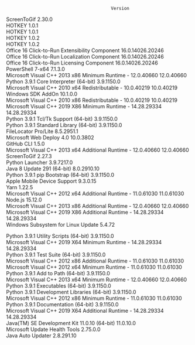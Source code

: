                                             Version

ScreenToGif 2.30.0  
HOTKEY 1.0.1  
HOTKEY 1.0.1  
HOTKEY 1.0.2  
HOTKEY 1.0.2  
Office 16 Click-to-Run Extensibility Component 16.0.14026.20246  
Office 16 Click-to-Run Localization Component 16.0.14026.20246  
Office 16 Click-to-Run Licensing Component 16.0.14026.20246  
PowerShell 7-x64 7.1.3.0  
Microsoft Visual C++ 2013 x86 Minimum Runtime - 12.0.40660 12.0.40660  
Python 3.9.1 Core Interpreter (64-bit) 3.9.1150.0  
Microsoft Visual C++ 2010 x64 Redistributable - 10.0.40219 10.0.40219  
Windows SDK AddOn 10.1.0.0  
Microsoft Visual C++ 2010 x86 Redistributable - 10.0.40219 10.0.40219  
Microsoft Visual C++ 2019 X86 Minimum Runtime - 14.28.29334 14.28.29334  
Python 3.9.1 Tcl/Tk Support (64-bit) 3.9.1150.0  
Python 3.9.1 Standard Library (64-bit) 3.9.1150.0  
FileLocator Pro/Lite 8.5.2951.1  
Microsoft Web Deploy 4.0 10.0.3802  
GitHub CLI 1.5.0  
Microsoft Visual C++ 2013 x64 Additional Runtime - 12.0.40660 12.0.40660  
ScreenToGif 2.27.3  
Python Launcher 3.9.7217.0  
Java 8 Update 291 (64-bit) 8.0.2910.10  
Python 3.9.1 pip Bootstrap (64-bit) 3.9.1150.0  
Apple Mobile Device Support 9.3.0.15  
Yarn 1.22.5  
Microsoft Visual C++ 2012 x64 Additional Runtime - 11.0.61030 11.0.61030  
Node.js 15.12.0  
Microsoft Visual C++ 2013 x86 Additional Runtime - 12.0.40660 12.0.40660  
Microsoft Visual C++ 2019 X86 Additional Runtime - 14.28.29334 14.28.29334  
Windows Subsystem for Linux Update 5.4.72

Python 3.9.1 Utility Scripts (64-bit) 3.9.1150.0  
Microsoft Visual C++ 2019 X64 Minimum Runtime - 14.28.29334 14.28.29334  
Python 3.9.1 Test Suite (64-bit) 3.9.1150.0  
Microsoft Visual C++ 2012 x86 Additional Runtime - 11.0.61030 11.0.61030  
Microsoft Visual C++ 2012 x64 Minimum Runtime - 11.0.61030 11.0.61030  
Python 3.9.1 Add to Path (64-bit) 3.9.1150.0  
Microsoft Visual C++ 2013 x64 Minimum Runtime - 12.0.40660 12.0.40660  
Python 3.9.1 Executables (64-bit) 3.9.1150.0  
Python 3.9.1 Development Libraries (64-bit) 3.9.1150.0  
Microsoft Visual C++ 2012 x86 Minimum Runtime - 11.0.61030 11.0.61030  
Python 3.9.1 Documentation (64-bit) 3.9.1150.0  
Microsoft Visual C++ 2019 X64 Additional Runtime - 14.28.29334 14.28.29334  
Java(TM) SE Development Kit 11.0.10 (64-bit) 11.0.10.0  
Microsoft Update Health Tools 2.75.0.0  
Java Auto Updater 2.8.291.10
